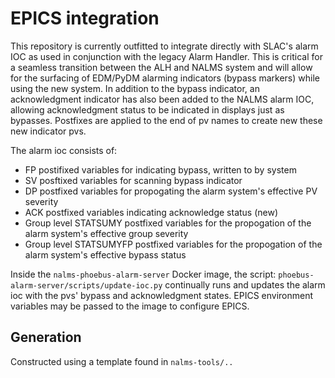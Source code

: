 # EPICS integration

This repository is currently outfitted to integrate directly with SLAC's alarm IOC as used in conjunction with the legacy Alarm Handler. This is critical for a seamless transition between the ALH and NALMS system and will allow for the surfacing of EDM/PyDM alarming indicators (bypass markers) while using the new system. In addition to the bypass indicator, an acknowledgment indicator has also been added to the NALMS alarm IOC, allowing acknowledgment status to be indicated in displays just as bypasses. Postfixes are applied to the end of pv names to create new these new indicator pvs.

The alarm ioc consists of:

* FP postifixed variables for indicating bypass, written to by system
* SV posftixed variables for scanning bypass indicator
* DP postfixed variables for propogating the alarm system's effective PV severity
* ACK postfixed variables indicating acknowledge status (new)
* Group level STATSUMY postfixed variables for the propogation of the alarm system's effective group severity 
* Group level  STATSUMYFP postfixed variables for the propogation of the alarm system's effective bypass status


Inside the `nalms-phoebus-alarm-server` Docker image, the script: `phoebus-alarm-server/scripts/update-ioc.py` continually runs and updates the alarm ioc with the pvs' bypass and acknowledgment states. EPICS environment variables may be passed to the image to configure EPICS.

## Generation

Constructed using a template found in `nalms-tools/..`
